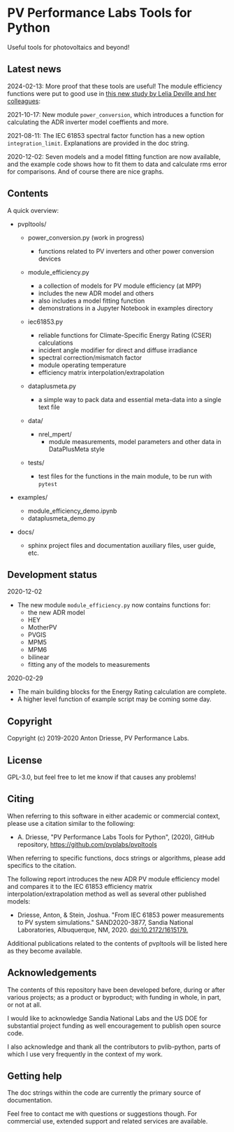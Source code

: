 # PV Performance Labs Tools for Python

Useful tools for photovoltaics and beyond!

Latest news
-----------
2024-02-13: More proof that these tools are useful!  The module efficiency functions were put to good use in [this new study by Lelia Deville and her colleagues][101]: 

[101]: https://doi.org/10.1002/pip.3763

2021-10-17: New module `power_conversion`, which introduces a function for calculating the ADR inverter model coeffients and more.

2021-08-11: The IEC 61853 spectral factor function has a new option `integration_limit`.  Explanations are provided in the doc string. 

2020-12-02: Seven models and a model fitting function are now available, and the example code shows how to fit them to data and calculate rms error for comparisons. And of course there are nice graphs.


Contents
--------

A quick overview:

- pvpltools/
	- power_conversion.py (work in progress)
		- functions related to PV inverters and other power conversion devices
		
	- module_efficiency.py
		- a collection of models for PV module efficiency (at MPP)
		- includes the new ADR model and others
        - also includes a model fitting function
        - demonstrations in a Jupyter Notebook in examples directory
	
	- iec61853.py
		- reliable functions for Climate-Specific Energy Rating (CSER) calculations
		- incident angle modifier for direct and diffuse irradiance
		- spectral correction/mismatch factor
		- module operating temperature
		- efficiency matrix interpolation/extrapolation

	- dataplusmeta.py
		- a simple way to pack data and essential meta-data into a single text file

	- data/
		- nrel_mpert/
			- module measurements, model parameters and other data in DataPlusMeta style

	- tests/
		- test files for the functions in the main module, to be run with `pytest`

- examples/
    - module_efficiency_demo.ipynb
    - dataplusmeta_demo.py

- docs/
	- sphinx project files and documentation auxiliary files, user guide, etc.

Development status
------------------

2020-12-02
- The new module `module_efficiency.py` now contains functions for:
    - the new ADR model
    - HEY
    - MotherPV
    - PVGIS
    - MPM5
    - MPM6
    - bilinear
    - fitting any of the models to measurements

2020-02-29

- The main building blocks for the Energy Rating calculation are complete.
- A higher level function of example script may be coming some day.


Copyright
---------

Copyright (c) 2019-2020 Anton Driesse, PV Performance Labs.


License
-------

GPL-3.0, but feel free to let me know if that causes any problems!


Citing
------

When referring to this software in either academic or commercial context,
please use a citation similar to the following:

- A. Driesse,
"PV Performance Labs Tools for Python", (2020), GitHub repository,  https://github.com/pvplabs/pvpltools

When referring to specific functions, docs strings or algorithms,
please add specifics to the citation.

The following report introduces the new ADR PV module efficiency model
and compares it to the IEC 61853 efficiency matrix interpolation/extrapolation method as well as several other published models:

- Driesse, Anton, & Stein, Joshua.
  "From IEC 61853 power measurements to PV system simulations."
  SAND2020-3877, Sandia National Laboratories, Albuquerque, NM, 2020. [doi:10.2172/1615179.][102]

[102]: https://pvpmc.sandia.gov/download/7737/

Additional publications related to the contents of pvpltools
will be listed here as they become available.


Acknowledgements
----------------

The contents of this repository have been developed
before, during or after various projects; as a product or byproduct;
with funding in whole, in part, or not at all.

I would like to acknowledge Sandia National Labs and the US DOE for
substantial project funding as well encouragement to publish open source code.

I also acknowledge and thank all the contributors to pvlib-python,
parts of which I use very frequently in the context of my work.


Getting help
------------

The doc strings within the code are currently the primary source of documentation.

Feel free to contact me with questions or suggestions though.
For commercial use, extended support and related services are available.
